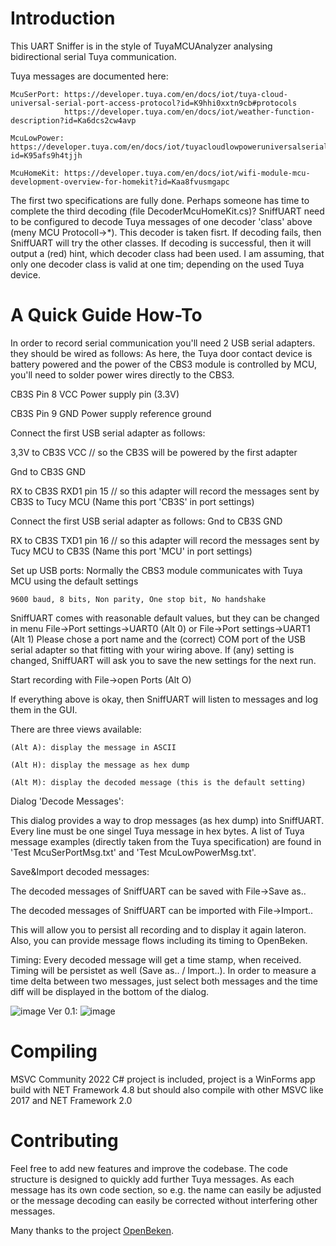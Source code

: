 # Introduction
This UART Sniffer is in the style of TuyaMCUAnalyzer analysing bidirectional serial Tuya communication.

Tuya messages are documented here:

    McuSerPort: https://developer.tuya.com/en/docs/iot/tuya-cloud-universal-serial-port-access-protocol?id=K9hhi0xxtn9cb#protocols
                https://developer.tuya.com/en/docs/iot/weather-function-description?id=Ka6dcs2cw4avp

    McuLowPower: https://developer.tuya.com/en/docs/iot/tuyacloudlowpoweruniversalserialaccessprotocol?id=K95afs9h4tjjh

    McuHomeKit: https://developer.tuya.com/en/docs/iot/wifi-module-mcu-development-overview-for-homekit?id=Kaa8fvusmgapc

The first two specifications are fully done. Perhaps someone has time to complete the third decoding (file DecoderMcuHomeKit.cs)?
SniffUART need to be configured to decode Tuya messages of one decoder 'class' above (meny MCU Protocoll->*). This decoder is taken fisrt. If decoding fails, then SniffUART will try the other classes. If decoding is successful, then it will output a (red) hint, which decoder class had been used.
I am assuming, that only one decoder class is valid at one tim; depending on the used Tuya device.


# A Quick Guide How-To
In order to record serial communication you'll need 2 USB serial adapters. they should be wired as follows:
As here, the Tuya door contact device is battery powered and the power of the CBS3 module is controlled by MCU, you'll need to solder power wires directly to the CBS3.

CB3S Pin 8 	VCC Power supply pin (3.3V)

CB3S Pin 9 	GND Power supply reference ground


Connect the first USB serial adapter as follows:

3,3V to CB3S VCC		// so the CB3S will be powered by the first adapter

Gnd to CB3S GND

RX to CB3S RXD1 pin 15	// so this adapter will record the messages sent by CB3S to Tucy MCU (Name this port 'CB3S' in port settings)


Connect the first USB serial adapter as follows:
Gnd to CB3S GND

RX to CB3S TXD1 pin 16	// so this adapter will record the messages sent by Tucy MCU to CB3S (Name this port 'MCU' in port settings)


Set up USB ports:
Normally the CBS3 module communicates with Tuya MCU using the default settings

	9600 baud, 8 bits, Non parity, One stop bit, No handshake

SniffUART comes with reasonable default values, but they can be changed in menu File->Port settings->UART0 (Alt 0) or File->Port settings->UART1 (Alt 1)
Please chose a port name and the (correct) COM port of the USB serial adapter so that fitting with your wiring above.
If (any) setting is changed, SniffUART will ask you to save the new settings for the next run.

Start recording with File->open Ports (Alt O)

If everything above is okay, then SniffUART will listen to messages and log them in the GUI.


There are three views available:

	(Alt A): display the message in ASCII

	(Alt H): display the message as hex dump

	(Alt M): display the decoded message (this is the default setting)



Dialog 'Decode Messages':

This dialog provides a way to drop messages (as hex dump) into SniffUART. Every line must be one singel Tuya message in hex bytes.
A list of Tuya message examples (directly taken from the Tuya specification) are found in 'Test McuSerPortMsg.txt' and 'Test McuLowPowerMsg.txt'.


Save&Import decoded messages:

The decoded messages of SniffUART can be saved with File->Save as..

The decoded messages of SniffUART can be imported with File->Import..


This will allow you to persist all recording and to display it again lateron. Also, you can provide message flows including its timing to OpenBeken.

Timing:
Every decoded message will get a time stamp, when received. Timing will be persistet as well (Save as.. / Import..).
In order to measure a time delta between two messages, just select both messages and the time diff will be displayed in the bottom of the dialog.

![image](https://user-images.githubusercontent.com/85486843/235418671-03ec416c-eef0-40b2-97a7-c41c0b4d757b.png)
Ver 0.1:
![image](https://user-images.githubusercontent.com/85486843/230483065-1a87ef91-b144-43b4-b200-9cf3f1f408d4.png)


# Compiling

MSVC Community 2022 C# project is included, project is a WinForms app build with NET Framework 4.8 but should also compile with
other MSVC like 2017 and NET Framework 2.0


# Contributing

Feel free to add new features and improve the codebase. The code structure is designed to quickly add further Tuya messages. As each message has its own code section, so e.g. the name can easily be adjusted or the message decoding can easily be corrected without interfering other messages.

Many thanks to the project [OpenBeken](https://github.com/openshwprojects/OpenBK7231T_App).

